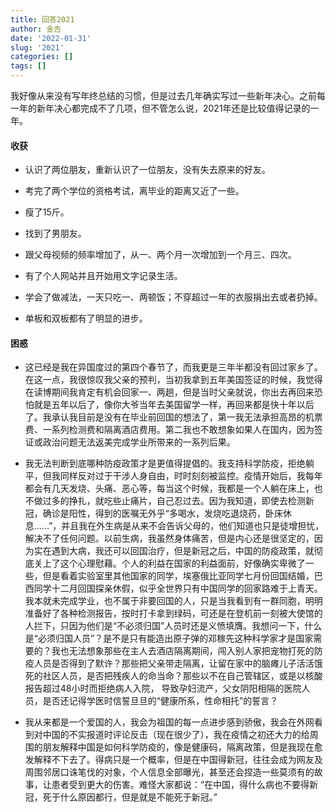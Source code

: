 ```yaml
---
title: 回答2021
author: 金吉
date: '2022-01-31'
slug: '2021'
categories: []
tags: []
---
```


我好像从来没有写年终总结的习惯，但是过去几年确实写过一些新年决心。之前每一年的新年决心都完成不了几项，但不管怎么说，2021年还是比较值得记录的一年。


#### 收获

- 认识了两位朋友，重新认识了一位朋友，没有失去原来的好友。

- 考完了两个学位的资格考试，离毕业的距离又近了一些。

- 瘦了15斤。

- 找到了男朋友。

- 跟父母视频的频率增加了，从一、两个月一次增加到一个月三、四次。

- 有了个人网站并且开始用文字记录生活。

- 学会了做减法，一天只吃一、两顿饭；不穿超过一年的衣服捐出去或者扔掉。

- 单板和双板都有了明显的进步。


#### 困惑

- 这已经是我在异国度过的第四个春节了，而我更是三年半都没有回过家乡了。在这一点，我很惊叹我父亲的预判，当初我拿到五年美国签证的时候，我觉得在读博期间我肯定有机会回家一、两趟，但是当时父亲就说，你出去再回来恐怕就是五年以后了，像你大爷当年去美国留学一样，再回来都是快十年以后了。我承认我目前是没有在毕业前回国的想法了，第一我无法承担高昂的机票费、一系列检测费和隔离酒店费用。第二我也不敢想象如果人在国内，因为签证或政治问题无法返美完成学业所带来的一系列后果。

- 我无法判断到底哪种防疫政策才是更值得提倡的。我支持科学防疫，拒绝躺平，但我同样反对过于干涉人身自由，时时刻刻被监控。疫情开始后，我每年都会有几天发烧、头痛、恶心等，每当这个时候，我都是一个人躺在床上，也不做过多的挣扎，就吃些止痛片，自己忍过去。因为我知道，即使去检测新冠，确诊是阳性，得到的医嘱无外乎“多喝水，发烧吃退烧药，卧床休息......”，并且我在外生病是从来不会告诉父母的，他们知道也只是徒增担忧，解决不了任何问题。以前生病，我虽然身体痛苦，但是内心还是很坚定的，因为实在遇到大病，我还可以回国治疗，但是新冠之后，中国的防疫政策，就彻底关上了这个心理慰藉。个人的利益在国家的利益面前，好像确实卑微了一些，但是看着实验室里其他国家的同学，埃塞俄比亚同学七月份回国结婚，巴西同学十二月回国探亲休假，似乎全世界只有中国同学的回家路难于上青天。我本就未完成学业，也不属于非要回国的人，只是当我看到有一群同胞，明明准备好了各种检测报告，按时打卡拿到绿码，可还是在登机前一刻被大使馆的人拦下，只因为他们是“不必须归国”人员时还是义愤填膺。我想问一下，什么是“必须归国人员”？是不是只有能造出原子弹的邓稼先这种科学家才是国家需要的？我也无法想象那些在主人去酒店隔离期间，闯入别人家把宠物打死的防疫人员是否得到了默许？那些把父亲带走隔离，让留在家中的脑瘫儿子活活饿死的社区人员，是否把残疾人的命当命？那些以不在自己管辖区，或是以核酸报告超过48小时而拒绝病人入院， 导致孕妇流产，父女阴阳相隔的医院人员，是否还记得学医时信誓旦旦的“健康所系，性命相托”的誓言？

- 我从来都是一个爱国的人，我会为祖国的每一点进步感到骄傲，我会在外网看到对中国的不实报道时评论反击（现在很少了），我在疫情之初还大力的给周围的朋友解释中国是如何科学防疫的，像是健康码，隔离政策，但是我现在愈发解释不下去了。得病只是一个概率，但是在中国得新冠，往往会成为网友及周围邻居口诛笔伐的对象，个人信息全部曝光，甚至还会捏造一些莫须有的故事，让患者受到更大的伤害。难怪大家都说：“在中国，得什么病也不要得新冠，死于什么原因都行，但是就是不能死于新冠。”









